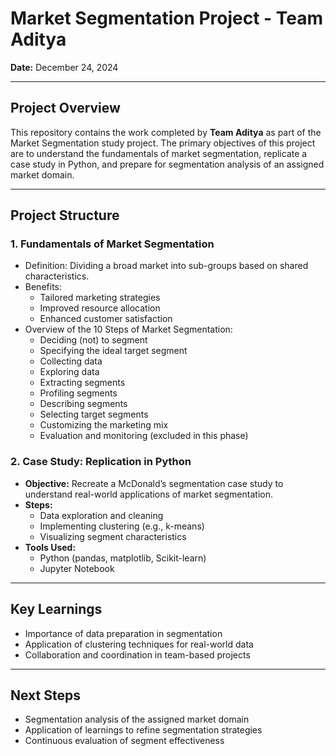 # **Market Segmentation Project - Team Aditya**

**Date:** December 24, 2024

---

## **Project Overview**
This repository contains the work completed by **Team Aditya** as part of the Market Segmentation study project. The primary objectives of this project are to understand the fundamentals of market segmentation, replicate a case study in Python, and prepare for segmentation analysis of an assigned market domain.

---

## **Project Structure**

### **1. Fundamentals of Market Segmentation**
- Definition: Dividing a broad market into sub-groups based on shared characteristics.
- Benefits:
  - Tailored marketing strategies
  - Improved resource allocation
  - Enhanced customer satisfaction
- Overview of the 10 Steps of Market Segmentation:
  - Deciding (not) to segment
  - Specifying the ideal target segment
  - Collecting data
  - Exploring data
  - Extracting segments
  - Profiling segments
  - Describing segments
  - Selecting target segments
  - Customizing the marketing mix
  - Evaluation and monitoring (excluded in this phase)

### **2. Case Study: Replication in Python**
- **Objective:** Recreate a McDonald’s segmentation case study to understand real-world applications of market segmentation.
- **Steps:**
  - Data exploration and cleaning
  - Implementing clustering (e.g., k-means)
  - Visualizing segment characteristics
- **Tools Used:**
  - Python (pandas, matplotlib, Scikit-learn)
  - Jupyter Notebook

---

## **Key Learnings**

- Importance of data preparation in segmentation
- Application of clustering techniques for real-world data
- Collaboration and coordination in team-based projects

---

## **Next Steps**

- Segmentation analysis of the assigned market domain
- Application of learnings to refine segmentation strategies
- Continuous evaluation of segment effectiveness

